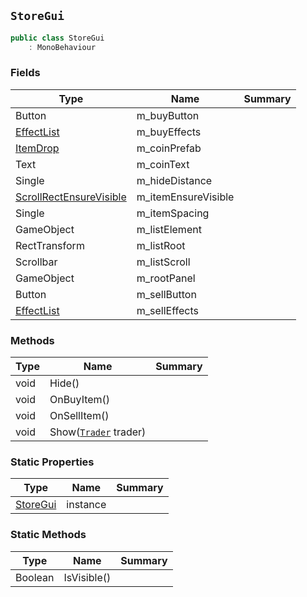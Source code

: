 ## `StoreGui`

```csharp
public class StoreGui
    : MonoBehaviour
```

### Fields

| Type | Name | Summary | 
| --- | --- | --- | 
| Button | m_buyButton |  | 
| [EffectList](./EffectList.md) | m_buyEffects |  | 
| [ItemDrop](./ItemDrop.md) | m_coinPrefab |  | 
| Text | m_coinText |  | 
| Single | m_hideDistance |  | 
| [ScrollRectEnsureVisible](./ScrollRectEnsureVisible.md) | m_itemEnsureVisible |  | 
| Single | m_itemSpacing |  | 
| GameObject | m_listElement |  | 
| RectTransform | m_listRoot |  | 
| Scrollbar | m_listScroll |  | 
| GameObject | m_rootPanel |  | 
| Button | m_sellButton |  | 
| [EffectList](./EffectList.md) | m_sellEffects |  | 


### Methods

| Type | Name | Summary | 
| --- | --- | --- | 
| void | Hide() |  | 
| void | OnBuyItem() |  | 
| void | OnSellItem() |  | 
| void | Show([`Trader`](./Trader.md) trader) |  | 


### Static Properties

| Type | Name | Summary | 
| --- | --- | --- | 
| [StoreGui](./StoreGui.md) | instance |  | 


### Static Methods

| Type | Name | Summary | 
| --- | --- | --- | 
| Boolean | IsVisible() |  | 


